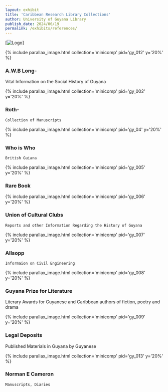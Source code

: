 ```yaml
---
layout: exhibit
title: 'Caribbean Research Library Collections'
author: University of Guyana Library
publish_date: 2024/06/19
permalink: /exhibits/references/
---
```



[![Logo](https://drive.google.com/file/d/132HiIYdVmCeu--y8AbfFPecjzUsjSe6Z/view?usp=sharing)]


{% include parallax_image.html collection='minicomp' pid='gy_012' y='20%' %}
### A.W.B Long- 
 Vital Information on the Social History of Guyana

{% include parallax_image.html collection='minicomp' pid='gy_002' y='20%' %}
### Roth- 
    Collection of Manuscripts

{% include parallax_image.html collection='minicomp' pid='gy_04' y='20%' %}
### Who is Who 
    British Guiana

{% include parallax_image.html collection='minicomp' pid='gy_005' y='20%' %}
### Rare Book

{% include parallax_image.html collection='minicomp' pid='gy_006' y='20%' %}
### Union of Cultural Clubs
    Reports and other Information Regarding the History of Guyana

{% include parallax_image.html collection='minicomp' pid='gy_007' y='20%' %}
### Allsopp
    Informaion on Civil Engineering

 {% include parallax_image.html collection='minicomp' pid='gy_008' y='20%' %}
### Guyana Prize for Literature
Literary Awards for Guyanese and Caribbean authors of fiction, poetry and drama

{% include parallax_image.html collection='minicomp' pid='gy_009' y='20%' %}
### Legal Deposits 
 Published Materials in Guyana by Guyanese
  

{% include parallax_image.html collection='minicomp' pid='gy_013' y='20%' %}
### Norman E Cameron
    Manuscripts, Diaries


[Logo]: https://https://drive.google.com/file/d/132HiIYdVmCeu--y8AbfFPecjzUsjSe6Z/view?usp=sharing